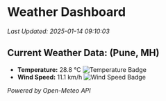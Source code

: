 
# Weather Dashboard

_Last Updated: 2025-01-14 09:10:03_

## Current Weather Data: (Pune, MH)
- **Temperature:** 28.8 °C ![Temperature Badge](https://img.shields.io/badge/Temperature-Medium%20Temp-green)
- **Wind Speed:** 11.1 km/h ![Wind Speed Badge](https://img.shields.io/badge/Wind%20Speed-Low%20Wind-blue)

*Powered by Open-Meteo API*
